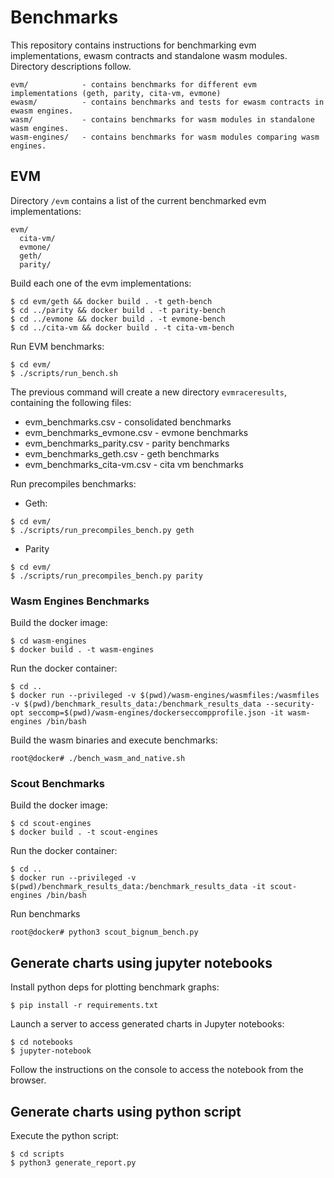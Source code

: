 # Benchmarks

This repository contains instructions for benchmarking evm implementations, ewasm contracts and standalone wasm modules. Directory descriptions follow.

```
evm/            - contains benchmarks for different evm implementations (geth, parity, cita-vm, evmone)
ewasm/          - contains benchmarks and tests for ewasm contracts in ewasm engines.
wasm/           - contains benchmarks for wasm modules in standalone wasm engines.
wasm-engines/   - contains benchmarks for wasm modules comparing wasm engines.
```

## EVM

Directory `/evm` contains a list of the current benchmarked evm implementations:

```
evm/
  cita-vm/
  evmone/
  geth/
  parity/
```

Build each one of the evm implementations:

```
$ cd evm/geth && docker build . -t geth-bench
$ cd ../parity && docker build . -t parity-bench
$ cd ../evmone && docker build . -t evmone-bench
$ cd ../cita-vm && docker build . -t cita-vm-bench
```

Run EVM benchmarks:

```
$ cd evm/
$ ./scripts/run_bench.sh
```

The previous command will create a new directory `evmraceresults`, containing the following files:

- evm_benchmarks.csv - consolidated benchmarks
- evm_benchmarks_evmone.csv - evmone benchmarks
- evm_benchmarks_parity.csv - parity benchmarks
- evm_benchmarks_geth.csv - geth benchmarks
- evm_benchmarks_cita-vm.csv - cita vm benchmarks

Run precompiles benchmarks:

- Geth:

```
$ cd evm/
$ ./scripts/run_precompiles_bench.py geth 
```

- Parity
```
$ cd evm/
$ ./scripts/run_precompiles_bench.py parity
```

### Wasm Engines Benchmarks

Build the docker image:

    $ cd wasm-engines
    $ docker build . -t wasm-engines
    
Run the docker container:

    $ cd ..
    $ docker run --privileged -v $(pwd)/wasm-engines/wasmfiles:/wasmfiles -v $(pwd)/benchmark_results_data:/benchmark_results_data --security-opt seccomp=$(pwd)/wasm-engines/dockerseccompprofile.json -it wasm-engines /bin/bash

Build the wasm binaries and execute benchmarks:

    root@docker# ./bench_wasm_and_native.sh
    
### Scout Benchmarks

Build the docker image:

    $ cd scout-engines
    $ docker build . -t scout-engines
    
Run the docker container:

    $ cd ..
    $ docker run --privileged -v $(pwd)/benchmark_results_data:/benchmark_results_data -it scout-engines /bin/bash

Run benchmarks

    root@docker# python3 scout_bignum_bench.py

## Generate charts using jupyter notebooks

Install python deps for plotting benchmark graphs:

```
$ pip install -r requirements.txt
```

Launch a server to access generated charts in Jupyter notebooks:
```
$ cd notebooks
$ jupyter-notebook
```

Follow the instructions on the console to access the notebook from the browser.

## Generate charts using python script

Execute the python script:

    $ cd scripts
    $ python3 generate_report.py
    
